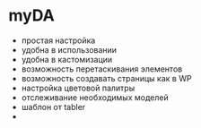 # myDA

- простая настройка
- удобна в использовании
- удобна в кастомизации
- возможность перетаскивания элементов
- возможность создавать страницы как в WP
- настройка цветовой палитры
- отслеживание необходимых моделей
- шаблон от tabler
- 